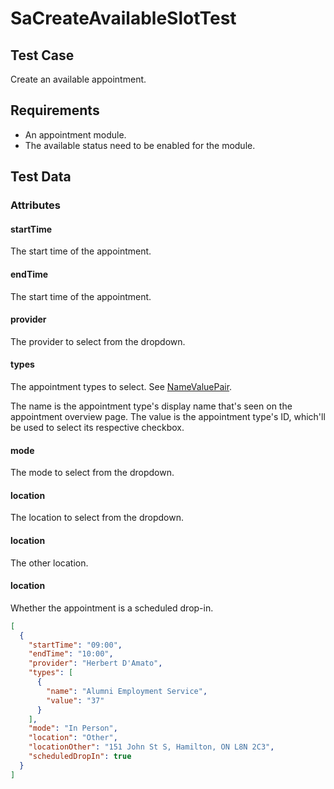 # SaCreateAvailableSlotTest <Badge text="test" vertical="middle" />

## Test Case
Create an available appointment.

## Requirements
* An appointment module.
* The available status need to be enabled for the module.

## Test Data
### Attributes

#### startTime <Badge text="time" vertical="middle" />
The start time of the appointment.

#### endTime <Badge text="time" vertical="middle" />
The start time of the appointment.

#### provider <Badge text="string" vertical="middle" />
The provider to select from the dropdown.

#### types <Badge text="string" vertical="middle" />
The appointment types to select. See [NameValuePair](../model/name-value-pair).

The name is the appointment type's display name that's seen on the appointment overview page.
The value is the appointment type's ID, which'll be used to select its respective checkbox.

#### mode <Badge text="string" vertical="middle" />
The mode to select from the dropdown.

#### location <Badge text="string" vertical="middle" />
The location to select from the dropdown.

#### location <Badge text="string" vertical="middle" /> <Badge text="string" vertical="middle" /> <Badge text="location must be 'Other'" type="error" vertical="middle" />
The other location.

#### location <Badge text="boolean" vertical="middle" />
Whether the appointment is a scheduled drop-in.

``` json
[
  {
    "startTime": "09:00",
    "endTime": "10:00",
    "provider": "Herbert D'Amato",
    "types": [
      {
        "name": "Alumni Employment Service",
        "value": "37"
      }
    ],
    "mode": "In Person",
    "location": "Other",
    "locationOther": "151 John St S, Hamilton, ON L8N 2C3",
    "scheduledDropIn": true
  }
]
```

